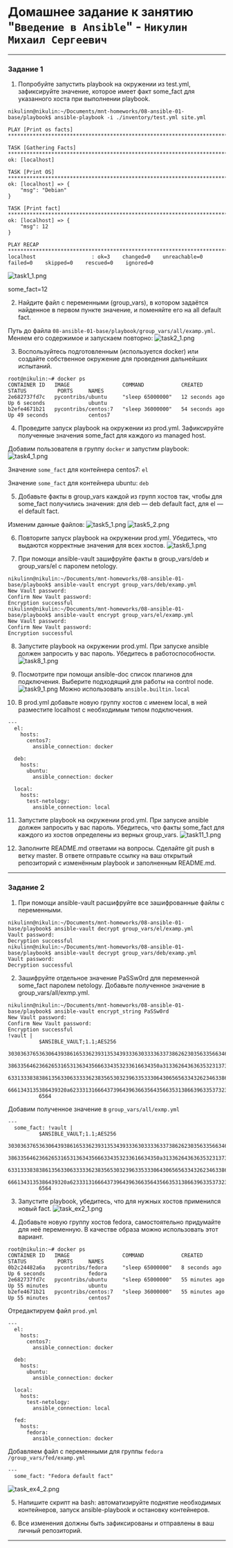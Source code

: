 # Домашнее задание к занятию "`Введение в Ansible`" - `Никулин Михаил Сергеевич`



---

### Задание 1

1. Попробуйте запустить playbook на окружении из test.yml, зафиксируйте значение, которое имеет факт some_fact для указанного хоста при выполнении playbook.
```
nikulinn@nikulin:~/Documents/mnt-homeworks/08-ansible-01-base/playbook$ ansible-playbook -i ./inventory/test.yml site.yml 

PLAY [Print os facts] **************************************************************************************************************************************************************************************************************

TASK [Gathering Facts] *************************************************************************************************************************************************************************************************************
ok: [localhost]

TASK [Print OS] ********************************************************************************************************************************************************************************************************************
ok: [localhost] => {
    "msg": "Debian"
}

TASK [Print fact] ******************************************************************************************************************************************************************************************************************
ok: [localhost] => {
    "msg": 12
}

PLAY RECAP *************************************************************************************************************************************************************************************************************************
localhost                  : ok=3    changed=0    unreachable=0    failed=0    skipped=0    rescued=0    ignored=0   

```
![task1_1.png](img%2Ftask1_1.png)

some_fact=12

2. Найдите файл с переменными (group_vars), в котором задаётся найденное в первом пункте значение, и поменяйте его на all default fact.

Путь до файла ```08-ansible-01-base/playbook/group_vars/all/examp.yml```. Меняем его содержимое и запускаем повторно:
![task2_1.png](img%2Ftask2_1.png)

3. Воспользуйтесь подготовленным (используется docker) или создайте собственное окружение для проведения дальнейших испытаний.
```
root@nikulin:~# docker ps
CONTAINER ID   IMAGE                 COMMAND            CREATED          STATUS          PORTS     NAMES
2e682737fd7c   pycontribs/ubuntu     "sleep 65000000"   12 seconds ago   Up 6 seconds              ubuntu
b2efe4671b21   pycontribs/centos:7   "sleep 36000000"   54 seconds ago   Up 49 seconds             centos7

```

4. Проведите запуск playbook на окружении из prod.yml. Зафиксируйте полученные значения some_fact для каждого из managed host.

Добавим пользователя в группу ```docker``` и запустим playbook:
![task4_1.png](img%2Ftask4_1.png)

Значение ```some_fact``` для контейнера centos7: ```el```

Значение ```some_fact``` для контейнера ubuntu: ```deb```

5. Добавьте факты в group_vars каждой из групп хостов так, чтобы для some_fact получились значения: для deb — deb default fact, для el — el default fact.

Изменим данные файлов:
![task5_1.png](img%2Ftask5_1.png)
![task5_2.png](img%2Ftask5_2.png)

6. Повторите запуск playbook на окружении prod.yml. Убедитесь, что выдаются корректные значения для всех хостов.
![task6_1.png](img%2Ftask6_1.png)

7. При помощи ansible-vault зашифруйте факты в group_vars/deb и group_vars/el с паролем netology.
```
nikulinn@nikulin:~/Documents/mnt-homeworks/08-ansible-01-base/playbook$ ansible-vault encrypt group_vars/deb/examp.yml 
New Vault password: 
Confirm New Vault password: 
Encryption successful
nikulinn@nikulin:~/Documents/mnt-homeworks/08-ansible-01-base/playbook$ ansible-vault encrypt group_vars/el/examp.yml 
New Vault password: 
Confirm New Vault password: 
Encryption successful
```

8. Запустите playbook на окружении prod.yml. При запуске ansible должен запросить у вас пароль. Убедитесь в работоспособности.
![task8_1.png](img%2Ftask8_1.png)

9. Посмотрите при помощи ansible-doc список плагинов для подключения. Выберите подходящий для работы на control node.
![task9_1.png](img%2Ftask9_1.png)
Можно использовать ```ansible.builtin.local```

10. В prod.yml добавьте новую группу хостов с именем local, в ней разместите localhost с необходимым типом подключения.
```
---
  el:
    hosts:
      centos7:
        ansible_connection: docker

  deb:
    hosts:
      ubuntu:
        ansible_connection: docker

  local:
    hosts:
      test-netology:
        ansible_connection: local
```

11. Запустите playbook на окружении prod.yml. При запуске ansible должен запросить у вас пароль. Убедитесь, что факты some_fact для каждого из хостов определены из верных group_vars.
![task11_1.png](img%2Ftask11_1.png)

13. Заполните README.md ответами на вопросы. Сделайте git push в ветку master. В ответе отправьте ссылку на ваш открытый репозиторий с изменённым playbook и заполненным README.md.


---

### Задание 2

1. При помощи ansible-vault расшифруйте все зашифрованные файлы с переменными.
```
nikulinn@nikulin:~/Documents/mnt-homeworks/08-ansible-01-base/playbook$ ansible-vault decrypt group_vars/el/examp.yml 
Vault password: 
Decryption successful
nikulinn@nikulin:~/Documents/mnt-homeworks/08-ansible-01-base/playbook$ ansible-vault decrypt group_vars/deb/examp.yml 
Vault password: 
Decryption successful
```

2. Зашифруйте отдельное значение PaSSw0rd для переменной some_fact паролем netology. Добавьте полученное значение в group_vars/all/exmp.yml.
```
nikulinn@nikulin:~/Documents/mnt-homeworks/08-ansible-01-base/playbook$ ansible-vault encrypt_string PaSSw0rd
New Vault password: 
Confirm New Vault password: 
Encryption successful
!vault |
          $ANSIBLE_VAULT;1.1;AES256
          30303637653630643938616533623931353439333630333363373862623035633566346261646666
          3863356462366265316531363435666334353233616634350a313362643636353231373234386238
          63313338383861356330633333623835653032396335333064306565633432623463386531633561
          6661343135386439320a623331316664373964396366356435663531386639633537323763626131
          6564
```
Добавим полученное значение в ```group_vars/all/exmp.yml```
```
---
  some_fact: !vault |
          $ANSIBLE_VAULT;1.1;AES256
          30303637653630643938616533623931353439333630333363373862623035633566346261646666
          3863356462366265316531363435666334353233616634350a313362643636353231373234386238
          63313338383861356330633333623835653032396335333064306565633432623463386531633561
          6661343135386439320a623331316664373964396366356435663531386639633537323763626131
          6564
```

3. Запустите playbook, убедитесь, что для нужных хостов применился новый fact.
![task_ex2_1.png](img%2Ftask_ex2_1.png)

4. Добавьте новую группу хостов fedora, самостоятельно придумайте для неё переменную. В качестве образа можно использовать этот вариант.
```
root@nikulin:~# docker ps
CONTAINER ID   IMAGE                 COMMAND            CREATED          STATUS          PORTS     NAMES
0b2c24482a6a   pycontribs/fedora     "sleep 65000000"   8 seconds ago    Up 6 seconds              fedora
2e682737fd7c   pycontribs/ubuntu     "sleep 65000000"   55 minutes ago   Up 55 minutes             ubuntu
b2efe4671b21   pycontribs/centos:7   "sleep 36000000"   55 minutes ago   Up 55 minutes             centos7
```
Отредактируем файл ```prod.yml```
```
---
  el:
    hosts:
      centos7:
        ansible_connection: docker

  deb:
    hosts:
      ubuntu:
        ansible_connection: docker

  local:
    hosts:
      test-netology:
        ansible_connection: local

  fed:
    hosts:
      fedora:
        ansible_connection: docker 
```
Добавляем файл с переменными для группы ```fedora``` ```/group_vars/fed/examp.yml```
```
---
  some_fact: "Fedora default fact"
```
![task_ex4_2.png](img%2Ftask_ex4_2.png)

5. Напишите скрипт на bash: автоматизируйте поднятие необходимых контейнеров, запуск ansible-playbook и остановку контейнеров.

6. Все изменения должны быть зафиксированы и отправлены в ваш личный репозиторий.


---


